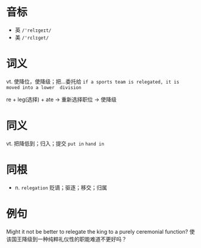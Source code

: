# 音标

- 英 `/'relɪgeɪt/`
- 美 `/'rɛlɪɡet/`

# 词义

vt. 使降位，使降级；把…委托给
`if a sports team is relegated, it is moved into a lower  division `



re + leg(选择) + ate → 重新选择职位 → 使降级

# 同义

vt. 把降低到；归入；提交
`put in` `hand in`

# 同根

- n. `relegation` 贬谪；驱逐；移交；归属

# 例句

Might it not be better to relegate the king to a purely ceremonial function?
使该国王降级到一种纯粹礼仪性的职能难道不更好吗？


